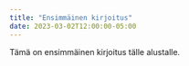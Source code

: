 ```yaml
---
title: "Ensimmäinen kirjoitus"
date: 2023-03-02T12:00:00-05:00
---
```


Tämä on ensimmäinen kirjoitus tälle alustalle.
